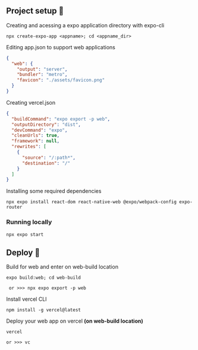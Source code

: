 ## Project setup 🔧
Creating and acessing a expo application directory with expo-cli
```
npx create-expo-app <appname>; cd <appname_dir>
```

Editing app.json to support web applications
```json
{
  "web": {
    "output": "server",
    "bundler": "metro",
    "favicon": "./assets/favicon.png"
  }
}
```

Creating vercel.json
```json
{
  "buildCommand": "expo export -p web",
  "outputDirectory": "dist",
  "devCommand": "expo",
  "cleanUrls": true,
  "framework": null,
  "rewrites": [
    {
      "source": "/:path*",
      "destination": "/"
    }
  ]
}

```

Installing some required dependencies
```
npx expo install react-dom react-native-web @expo/webpack-config expo-router
```

### Running locally
```
npx expo start
```

## Deploy 🚀
Build for web and enter on web-build location
```
expo build:web; cd web-build
```
` or >>> npx expo export -p web`

Install vercel CLI
```
npm install -g vercel@latest
```

Deploy your web app on vercel **(on web-build location)**
```
vercel
```
`or >>> vc`

